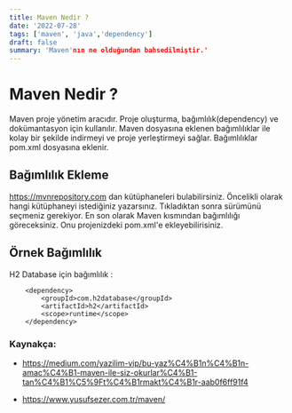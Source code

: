 ```yaml
---
title: Maven Nedir ?
date: '2022-07-28'
tags: ['maven', 'java','dependency']
draft: false
summary: 'Maven'nın ne olduğundan bahsedilmiştir.'
---
```


# Maven Nedir ?
Maven proje yönetim aracıdır. Proje oluşturma, bağımlılık(dependency) ve dokümantasyon için kullanılır. Maven dosyasına eklenen bağımlılıklar ile kolay bir şekilde indirmeyi ve proje yerleştirmeyi sağlar. Bağımlılıklar pom.xml dosyasına eklenir.

## Bağımlılık Ekleme
https://mvnrepository.com dan kütüphaneleri bulabilirsiniz. Öncelikli olarak hangi kütüphaneyi istediğiniz yazarsınız. Tıkladıktan sonra sürümünü seçmeniz gerekiyor. En son olarak Maven kısmından bağımlılığı göreceksiniz. Onu projenizdeki     pom.xml'e ekleyebilirisiniz.

## Örnek Bağımlılık
H2 Database için bağımlılık :
```
    <dependency>
        <groupId>com.h2database</groupId>
        <artifactId>h2</artifactId>
        <scope>runtime</scope>
    </dependency>
```

### Kaynakça:
- https://medium.com/yazilim-vip/bu-yaz%C4%B1n%C4%B1n-amac%C4%B1-maven-ile-siz-okurlar%C4%B1-tan%C4%B1%C5%9Ft%C4%B1rmakt%C4%B1r-aab0f6ff91f4

- https://www.yusufsezer.com.tr/maven/


